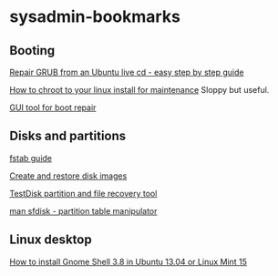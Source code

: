 sysadmin-bookmarks
==================

Booting
-------

[Repair GRUB from an Ubuntu live cd - easy step by step guide](http://howtoubuntu.org/how-to-repair-restore-reinstall-grub-2-with-a-ubuntu-live-cd)

[How to chroot to your linux install for maintenance](http://karuppuswamy.com/wordpress/2010/06/02/how-to-chroot-to-ubuntu-using-live-cd-to-fix-grub-rescue-prompt/)
Sloppy but useful.

[GUI tool for boot repair](https://help.ubuntu.com/community/Boot-Repair)


Disks and partitions
--------------------

[fstab guide](https://help.ubuntu.com/community/Fstab)

[Create and restore disk images](http://askubuntu.com/questions/19901/how-to-make-a-disk-image-and-restore-from-it-later)

[TestDisk partition and file recovery tool](http://www.cgsecurity.org/wiki/TestDisk)

[man sfdisk - partition table manipulator](http://manpages.ubuntu.com/manpages/dapper/man8/sfdisk.8.html)


Linux desktop
-------------

[How to install Gnome Shell 3.8 in Ubuntu 13.04 or Linux Mint 15](http://ubuntux.info/2013/06/08/como-instalar-gnome-shell-3-8-en-ubuntu-13-04-raring-ringtail-o-linux-mint-15/)
